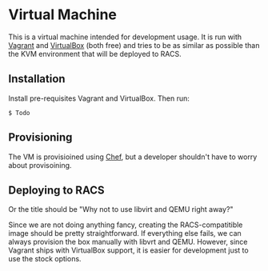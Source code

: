 Virtual Machine
===============

This is a virtual machine intended for development usage. It is run with [Vagrant](https://www.vagrantup.com/) and [VirtualBox](https://www.virtualbox.org/) (both free) and tries to be as similar as possible than the KVM environment that will be deployed to RACS.

Installation
------------

Install pre-requisites Vagrant and VirtualBox. Then run:

    $ Todo

Provisioning
------------

The VM is provisioined using [Chef](https://www.chef.io/chef/), but a developer shouldn't have to worry about provisoining.

Deploying to RACS
-----------------

Or the title should be "Why not to use libvirt and QEMU right away?"

Since we are not doing anything fancy, creating the RACS-compatitible image should be pretty straightforward. If everything else fails, we can always provision the box manually with libvrt and QEMU. However, since Vagrant ships with VirtualBox support, it is easier for development just to use the stock options.
